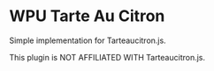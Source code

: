 # WPU Tarte Au Citron

Simple implementation for Tarteaucitron.js.

This plugin is NOT AFFILIATED WITH Tarteaucitron.js.
